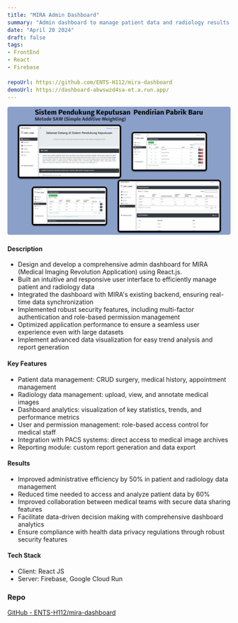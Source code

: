 ```yaml
---
title: "MIRA Admin Dashboard"
summary: "Admin dashboard to manage patient data and radiology results."
date: "April 20 2024"
draft: false
tags:
- FrontEnd
- React
- Firebase

repoUrl: https://github.com/ENTS-H112/mira-dashboard
demoUrl: https://dashboard-abwswzd4sa-et.a.run.app/
---
```


![alt text](<../../../../public/SPK SAW.png>)

#### Description

- Design and develop a comprehensive admin dashboard for MIRA (Medical Imaging Revolution Application) using React.js.
- Built an intuitive and responsive user interface to efficiently manage patient and radiology data
- Integrated the dashboard with MIRA's existing backend, ensuring real-time data synchronization
- Implemented robust security features, including multi-factor authentication and role-based permission management
- Optimized application performance to ensure a seamless user experience even with large datasets
- Implement advanced data visualization for easy trend analysis and report generation

#### Key Features

- Patient data management: CRUD surgery, medical history, appointment management
- Radiology data management: upload, view, and annotate medical images
- Dashboard analytics: visualization of key statistics, trends, and performance metrics
- User and permission management: role-based access control for medical staff
- Integration with PACS systems: direct access to medical image archives
- Reporting module: custom report generation and data export

#### Results

- Improved administrative efficiency by 50% in patient and radiology data management
- Reduced time needed to access and analyze patient data by 60%
- Improved collaboration between medical teams with secure data sharing features
- Facilitate data-driven decision making with comprehensive dashboard analytics
- Ensure compliance with health data privacy regulations through robust security features

#### Tech Stack

- Client: React JS
- Server: Firebase, Google Cloud Run

### Repo

[GitHub - ENTS-H112/mira-dashboard](https://github.com/ENTS-H112/mira-dashboard)